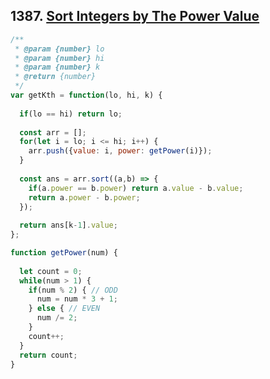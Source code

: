 ## 1387. [Sort Integers by The Power Value](https://leetcode.com/problems/sort-integers-by-the-power-value/)
```javascript
/**
 * @param {number} lo
 * @param {number} hi
 * @param {number} k
 * @return {number}
 */
var getKth = function(lo, hi, k) {
    
  if(lo == hi) return lo;
  
  const arr = [];
  for(let i = lo; i <= hi; i++) {
    arr.push({value: i, power: getPower(i)});
  }
  
  const ans = arr.sort((a,b) => {
    if(a.power == b.power) return a.value - b.value;
    return a.power - b.power;
  });
  
  return ans[k-1].value;
};

function getPower(num) {
  
  let count = 0;
  while(num > 1) {
    if(num % 2) { // ODD
      num = num * 3 + 1;
    } else { // EVEN
      num /= 2;
    }
    count++;
  }
  return count;
}
```
